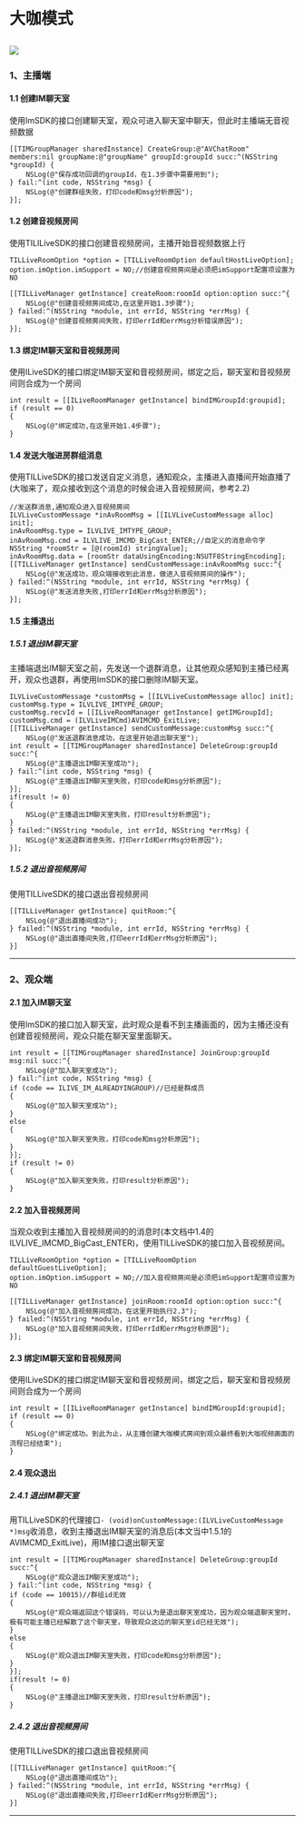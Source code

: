 # 大咖模式
![](http://mc.qcloudimg.com/static/img/5c61520f52804727dc7c06d9a1818c2f/image.png)
---
### 1、主播端
#### 1.1 创建IM聊天室
使用ImSDK的接口创建聊天室，观众可进入聊天室中聊天，但此时主播端无音视频数据
```
[[TIMGroupManager sharedInstance] CreateGroup:@"AVChatRoom" members:nil groupName:@"groupName" groupId:groupId succ:^(NSString *groupId) {
    NSLog(@"保存成功回调的groupId，在1.3步骤中需要用到");
} fail:^(int code, NSString *msg) {
    NSLog(@"创建群组失败，打印code和msg分析原因");
}];
```
#### 1.2 创建音视频房间
使用TILILiveSDK的接口创建音视频房间，主播开始音视频数据上行
```
TILLiveRoomOption *option = [TILLiveRoomOption defaultHostLiveOption];
option.imOption.imSupport = NO;//创建音视频房间是必须把imSupport配置项设置为NO

[[TILLiveManager getInstance] createRoom:roomId option:option succ:^{
    NSLog(@"创建音视频房间成功,在这里开始1.3步骤");
} failed:^(NSString *module, int errId, NSString *errMsg) {
    NSLog(@"创建音视频房间失败，打印errId和errMsg分析错误原因");
}];
```
#### 1.3 绑定IM聊天室和音视频房间
使用ILiveSDK的接口绑定IM聊天室和音视频房间，绑定之后，聊天室和音视频房间则合成为一个房间
```
int result = [[ILiveRoomManager getInstance] bindIMGroupId:groupid];
if (result == 0)
{
    NSLog(@"绑定成功,在这里开始1.4步骤");
}
```
#### 1.4 发送大咖进房群组消息
使用TILLiveSDK的接口发送自定义消息，通知观众，主播进入直播间开始直播了(大咖来了，观众接收到这个消息的时候会进入音视频房间，参考2.2)
```
//发送群消息,通知观众进入音视频房间
ILVLiveCustomMessage *inAvRoomMsg = [[ILVLiveCustomMessage alloc] init];
inAvRoomMsg.type = ILVLIVE_IMTYPE_GROUP;
inAvRoomMsg.cmd = ILVLIVE_IMCMD_BigCast_ENTER;//自定义的消息命令字
NSString *roomStr = [@(roomId) stringValue];
inAvRoomMsg.data = [roomStr dataUsingEncoding:NSUTF8StringEncoding];
[[TILLiveManager getInstance] sendCustomMessage:inAvRoomMsg succ:^{
    NSLog(@"发送成功，观众端接收到此消息，做进入音视频房间的操作");
} failed:^(NSString *module, int errId, NSString *errMsg) {
    NSLog(@"发送消息失败,打印errId和errMsg分析原因");
}];
```
#### 1.5 主播退出
##### 1.5.1 退出IM聊天室
主播端退出IM聊天室之前，先发送一个退群消息，让其他观众感知到主播已经离开，观众也退群，再使用ImSDK的接口删除IM聊天室。
```
ILVLiveCustomMessage *customMsg = [[ILVLiveCustomMessage alloc] init];
customMsg.type = ILVLIVE_IMTYPE_GROUP;
customMsg.recvId = [[ILiveRoomManager getInstance] getIMGroupId];
customMsg.cmd = (ILVLiveIMCmd)AVIMCMD_ExitLive;
[[TILLiveManager getInstance] sendCustomMessage:customMsg succ:^{
    NSLog(@"发送退群消息成功，在这里开始退出聊天室");
int result = [[TIMGroupManager sharedInstance] DeleteGroup:groupId succ:^{
    NSLog(@"主播退出IM聊天室成功");
} fail:^(int code, NSString *msg) {
    NSLog(@"主播退出IM聊天室失败，打印code和msg分析原因");
}];
if(result != 0)
{
    NSLog(@"主播退出IM聊天室失败，打印result分析原因");
}
} failed:^(NSString *module, int errId, NSString *errMsg) {
    NSLog(@"发送退群消息失败，打印errId和errMsg分析原因");
}];
```
##### 1.5.2 退出音视频房间
使用TILLiveSDK的接口退出音视频房间
```
[[TILLiveManager getInstance] quitRoom:^{
    NSLog(@"退出直播间成功");
} failed:^(NSString *module, int errId, NSString *errMsg) {
    NSLog(@"退出直播间失败,打印eerrId和errMsg分析原因");
}]
```
----
### 2、观众端
#### 2.1 加入IM聊天室
使用ImSDK的接口加入聊天室，此时观众是看不到主播画面的，因为主播还没有创建音视频房间，观众只能在聊天室里面聊天。
```
int result = [[TIMGroupManager sharedInstance] JoinGroup:groupId msg:nil succ:^{
    NSLog(@"加入聊天室成功");
} fail:^(int code, NSString *msg) {
if (code == ILIVE_IM_ALREADYINGROUP)//已经是群成员
{
    NSLog(@"加入聊天室成功");
}
else
{
    NSLog(@"加入聊天室失败，打印code和msg分析原因");
}
}];
if (result != 0)
{
    NSLog(@"加入聊天室失败，打印result分析原因");
}
```
#### 2.2 加入音视频房间
当观众收到主播加入音视频房间的的消息时(本文档中1.4的ILVLIVE_IMCMD_BigCast_ENTER)，使用TILLiveSDK的接口加入音视频房间。
```
TILLiveRoomOption *option = [TILLiveRoomOption defaultGuestLiveOption];
option.imOption.imSupport = NO;//加入音视频房间是必须把imSupport配置项设置为NO

[[TILLiveManager getInstance] joinRoom:roomId option:option succ:^{
    NSLog(@"加入音视频房间成功，在这里开始执行2.3");
} failed:^(NSString *module, int errId, NSString *errMsg) {
    NSLog(@"加入音视频房间失败，打印errId和errMsg分析原因");
}];
```
#### 2.3 绑定IM聊天室和音视频房间
使用ILiveSDK的接口绑定IM聊天室和音视频房间，绑定之后，聊天室和音视频房间则合成为一个房间
```
int result = [[ILiveRoomManager getInstance] bindIMGroupId:groupid];
if (result == 0)
{
    NSLog(@"绑定成功。到此为止，从主播创建大咖模式房间到观众最终看到大咖视频画面的流程已经结束");
}
```
#### 2.4 观众退出
##### 2.4.1 退出IM聊天室
用TILLiveSDK的代理接口`- (void)onCustomMessage:(ILVLiveCustomMessage *)msg`收消息，收到主播退出IM聊天室的消息后(本文当中1.5.1的AVIMCMD_ExitLive)，用IM接口退出聊天室
```
int result = [[TIMGroupManager sharedInstance] DeleteGroup:groupId succ:^{
    NSLog(@"观众退出IM聊天室成功");
} fail:^(int code, NSString *msg) {
if (code == 10015)//群组id无效
{
    NSLog(@"观众端返回这个错误码，可以认为是退出聊天室成功，因为观众端退聊天室时，极有可能主播已经解散了这个聊天室，导致观众这边的聊天室id已经无效");
}
else
{
    NSLog(@"观众退出IM聊天室失败，打印code和msg分析原因");
}
}];
if(result != 0)
{
    NSLog(@"主播退出IM聊天室失败，打印result分析原因");
}
```
##### 2.4.2 退出音视频房间
使用TILLiveSDK的接口退出音视频房间
```
[[TILLiveManager getInstance] quitRoom:^{
    NSLog(@"退出直播间成功");
} failed:^(NSString *module, int errId, NSString *errMsg) {
    NSLog(@"退出直播间失败,打印eerrId和errMsg分析原因");
}]
```
---



